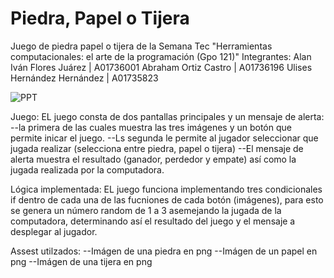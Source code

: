 # Piedra, Papel o Tijera
Juego de piedra papel o tijera de la Semana Tec "Herramientas computacionales: el arte de la programación (Gpo 121)"
Integrantes:
  Alan Iván Flores Juárez | A01736001
  Abraham Ortiz Castro | A01736196
  Ulises Hernández Hernández | A01735823
  
![PPT](https://github.com/AbrahamOrtiz1229/PPT/assets/127231224/356ff138-825d-4632-933c-124f95e8a365)

Juego:
  EL juego consta de dos pantallas principales y un mensaje de alerta:
    --la primera de las cuales muestra  las tres imágenes y un botón que permite inicar el juego.
    --Ls segunda le permite al jugador seleccionar que jugada realizar (selecciona entre piedra, papel o tijera)
    --El mensaje de alerta muestra el resultado (ganador, perdedor y empate) así como la jugada realizada por la computadora.

Lógica implementada:
  EL juego funciona implementando tres condicionales if dentro de cada una de las fucniones de cada botón (imágenes), 
  para esto se genera un número random de 1 a 3 asemejando la jugada de la computadora, determinando así el resultado del juego y el mensaje a desplegar al jugador.

Assest utilzados:
  --Imágen de una piedra en png
  --Imágen de un papel en png
  --Imágen de una tijera en png
